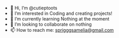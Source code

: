 - 👋 Hi, I’m @cutieptoots
- 👀 I’m interested in Coding and creating projects!
- 🌱 I’m currently learning Nothing at the moment
- 💞️ I’m looking to collaborate on nothing
- 📫 How to reach me: sprigggsamelia@gmail.com

<!---
cutieptoots/cutieptoots is a ✨ special ✨ repository because its `README.md` (this file) appears on your GitHub profile.
You can click the Preview link to take a look at your changes.
--->
